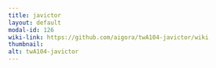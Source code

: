 ```yaml
---
title: javictor
layout: default
modal-id: 126
wiki-link: https://github.com/aigora/twA104-javictor/wiki
thumbnail: 
alt: twA104-javictor
---
```

